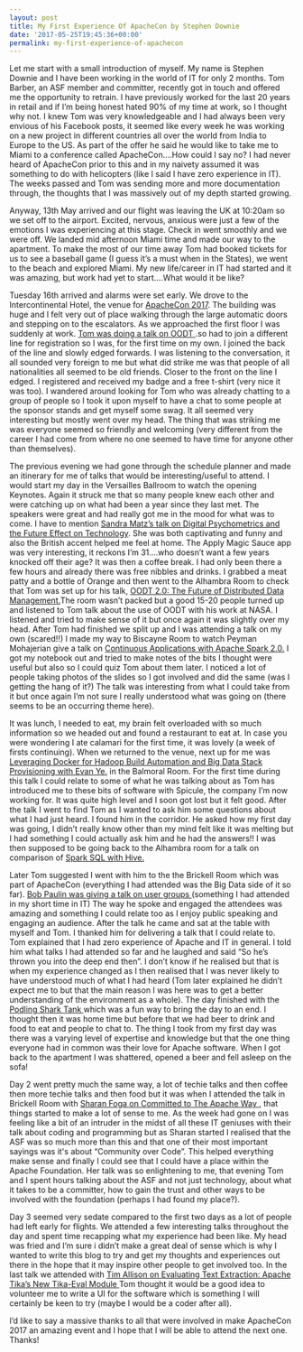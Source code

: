 ```yaml
---
layout: post
title: My First Experience Of ApacheCon by Stephen Downie
date: '2017-05-25T19:45:36+00:00'
permalink: my-first-experience-of-apachecon
---
```

Let me start with a small introduction of myself. My name is Stephen Downie and I have been working in the world of IT for only 2 months. Tom Barber, an ASF member and committer, recently got in touch and offered me the opportunity to retrain. I have previously worked for the last 20 years in retail and if I’m being honest hated 90% of my time at work, so I thought why not. I knew Tom was very knowledgeable and I had always been very envious of his Facebook posts, it seemed like every week he was working on a new project in different countries all over the world from India to Europe to the US. As part of the offer he said he would like to take me to Miami to a conference called ApacheCon….How could I say no? I had never heard of ApacheCon prior to this and in my naivety assumed it was something to do with helicopters (like I said I have zero experience in IT). The weeks passed and Tom was sending more and more documentation through, the thoughts that I was massively out of my depth started growing.
 
Anyway, 13th May arrived and our flight was leaving the UK at 10:20am so we set off to the airport. Excited, nervous, anxious were just a few of the emotions I was experiencing at this stage. Check in went smoothly and we were off. We landed mid afternoon Miami time and made our way to the apartment. To make the most of our time away Tom had booked tickets for us to see a baseball game (I guess it’s a must when in the States), we went to the beach and explored Miami. My new life/career in IT had started and it was amazing, but work had yet to start….What would it be like?
 
Tuesday 16th arrived and alarms were set early. We drove to the Intercontinental Hotel, the venue for <a href="http://apachecon.com/"  target="_blank"> ApacheCon 2017</a>. The building was huge and I felt very out of place walking through the large automatic doors and stepping on to the escalators. As we approached the first floor I was suddenly at work. <a href="http://sched.co/AghA"  target="_blank"> Tom was doing a talk on OODT </a>.so had to join a different line for registration so I was, for the first time on my own. I joined the back of the line and slowly edged forwards. I was listening to the conversation, it all sounded very foreign to me but what did strike me was that people of all nationalities all seemed to be old friends. Closer to the front on the line I edged. I registered and received my badge and a free t-shirt (very nice it was too). I wandered around looking for Tom who was already chatting to a group of people so I took it upon myself to have a chat to some people at the sponsor stands and get myself some swag. It all seemed very interesting but mostly went over my head. The thing that was striking me was everyone seemed so friendly and welcoming (very different from the career I had come from where no one seemed to have time for anyone other than themselves).
 
The previous evening we had gone through the schedule planner and made an itinerary for me of talks that would be interesting/useful to attend. I would start my day in the Versailles Ballroom to watch the opening Keynotes. Again it struck me that so many people knew each other and were catching up on what had been a year since they last met. The speakers were great and had really got me in the mood for what was to come. I have to mention  <a href="https://youtu.be/hFqGg8a6JHo?list=PLbzoR-pLrL6pLDCyPxByWQwYTL-JrF5Rp"  target="_blank"> Sandra Matz’s talk on Digital Psychometrics and the Future Effect on Technology</a>. She was both captivating and funny and also the British accent helped me feel at home. The Apply Magic Sauce app was very interesting, it reckons I’m 31….who doesn’t want a few years knocked off their age? It was then a coffee break. I had only been there a few hours and already there was free nibbles and drinks. I grabbed a meat patty and a bottle of Orange and then went to the Alhambra Room to check that Tom was set up for his talk, 
<a href="http://sched.co/AghA"  target="_blank">OODT 2.0: The Future of Distributed Data Management.</a>The room wasn’t packed but a good 15-20 people turned up and listened to Tom talk about the use of OODT with his work at NASA. I listened and tried to make sense of it but once again it was slightly over my head. After Tom had finished we split up and I was attending a talk on my own (scared!!) I made my way to Biscayne Room to watch Peyman Mohajerian give a talk on <a href="http://sched.co/AiqG"  target="_blank"> Continuous Applications with Apache Spark 2.0.</a> I got my notebook out and tried to make notes of the bits I thought were useful but also so I could quiz Tom about them later. I noticed a lot of people taking photos of the slides so I got involved and did the same (was I getting the hang of it?) The talk was interesting from what I could take from it but once again I’m not sure I really understood what was going on (there seems to be an occurring theme here).
 
It was lunch, I needed to eat, my brain felt overloaded with so much information so we headed out and found a restaurant to eat at. In case you were wondering I ate calamari for the first time, it was lovely (a week of firsts continuing). When we returned to the venue, next up for me was <a href="https://s.apache.org/buM2"  target="_blank"> Leveraging Docker for Hadoop Build Automation and Big Data Stack Provisioning with Evan Ye.</a> in the Balmoral Room. For the first time during this talk I could relate to some of what he was talking about as Tom has introduced me to these bits of software with Spicule, the company I’m now working for. It was quite high level and I soon got lost but it felt good. After the talk I went to find Tom as I wanted to ask him some questions about what I had just heard. I found him in the corridor. He asked how my first day was going, I didn’t really know other than my mind felt like it was melting but I had something I could actually ask him and he had the answers!!  I was then supposed to be going back to the Alhambra room for a talk on comparison of <a href="http://sched.co/A02I"  target="_blank"> Spark SQL with Hive. </a>
 
Later Tom suggested I went with him to the the Brickell Room which was part of ApacheCon (everything I had attended was the Big Data side of it so far). <a href="https://youtu.be/Q-zKn4MlUi4?list=PLbzoR-pLrL6pLDCyPxByWQwYTL-JrF5Rp"  target="_blank">  Bob Paulin was giving a talk on user groups </a> (something I had attended in my short time in IT) The way he spoke and engaged the attendees was amazing and something I could relate too as I enjoy public speaking and engaging an audience. After the talk he came and sat at the table with myself and Tom. I thanked him for delivering a talk that I could relate to. Tom explained that I had zero experience of Apache and IT in general. I told him what talks I had attended so far and he laughed and said “So he’s thrown you into the deep end then”. I don’t know if he realised but that is when my experience changed as I then realised that I was never likely to have understood much of what I had heard (Tom later explained he didn’t expect me to but that the main reason I was here was to get a better understanding of the environment as a whole). The day finished with the <a href="https://youtu.be/-vqcGDltQLo?list=PLbzoR-pLrL6pLDCyPxByWQwYTL-JrF5Rp"  target="_blank"> Podling Shark Tank  </a> which was a fun way to bring the day to an end. I thought then it was home time but before that we had beer to drink and food to eat and people to chat to. The thing I took from my first day was there was a varying level of expertise and knowledge but that the one thing everyone had in common was their love for Apache software. When I got back to the apartment I was shattered, opened a beer and fell asleep on the sofa! 
 
Day 2 went pretty much the same way, a lot of techie talks and then coffee then more techie talks and then food but it was when I attended the talk in Brickell Room with <a href="https://youtu.be/vT-kxmoLs5k?list=PLbzoR-pLrL6pLDCyPxByWQwYTL-JrF5Rp"  target="_blank"> Sharan Foga on Committed to The Apache Way </a> , that things started to make a lot of sense to me. As the week had gone on I was feeling like a bit of an intruder in the midst of all these IT geniuses with their talk about coding and programming but as Sharan started I realised that the ASF was so much more than this and that one of their most important sayings was it's about “Community over Code”. This helped everything make sense and finally I could see that I could have a place within the Apache Foundation. Her talk was so enlightening to me, that evening Tom and I spent hours talking about the ASF and not just technology, about what it takes to be a committer, how to gain the trust and other ways to be involved with the foundation (perhaps I had found my place?).
 
Day 3 seemed very sedate compared to the first two days as a lot of people had left early for flights. We attended a few interesting talks throughout the day and spent time recapping what my experience had been like. My head was fried and I’m sure i didn’t make a great deal of sense which is why I wanted to write this blog to try and get my thoughts and experiences out there in the hope that it may inspire other people to get involved too. In the last talk we attended with <a href="https://youtu.be/vRPTPMwI53k?list=PLbzoR-pLrL6pLDCyPxByWQwYTL-JrF5Rp"  target="_blank"> Tim Allison on Evaluating Text Extraction: Apache Tika’s New Tika-Eval Module </a> Tom thought it would be a good idea to volunteer me to write a UI for the software which is something I will certainly be keen to try (maybe I would be a coder after all).
 
I’d like to say a massive thanks to all that were involved in make ApacheCon 2017 an amazing event and I hope that I will be able to attend the next one. Thanks!
